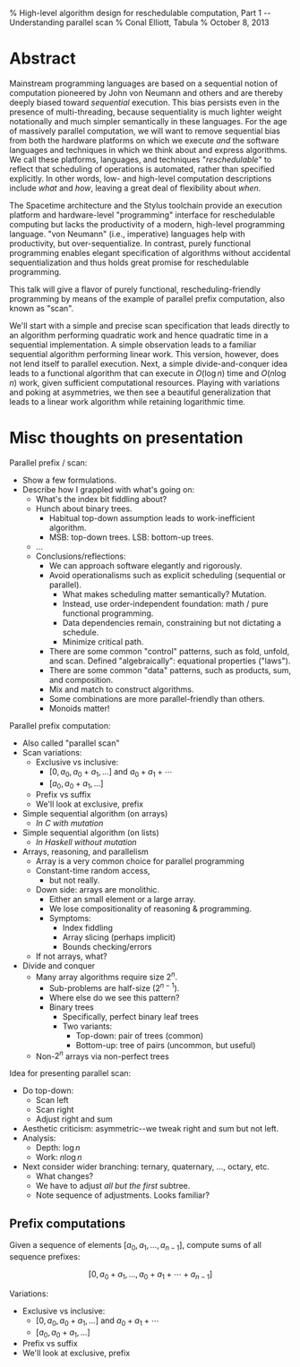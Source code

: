 % High-level algorithm design for reschedulable computation, Part 1 -- Understanding parallel scan
% Conal Elliott, Tabula
% October 8, 2013

# Abstract

Mainstream programming languages are based on a sequential notion of computation pioneered by John von Neumann and others and are thereby deeply biased toward *sequential* execution.
This bias persists even in the presence of multi-threading, because sequentiality is much lighter weight notationally and much simpler semantically in these languages.
For the age of massively parallel computation, we will want to remove sequential bias from both the hardware platforms on which we execute *and* the software languages and techniques in which we think about and express algorithms.
We call these platforms, languages, and techniques "*reschedulable*" to reflect that scheduling of operations is automated, rather than specified explicitly.
In other words, low- and high-level computation descriptions include *what* and *how*, leaving a great deal of flexibility about *when*.

The Spacetime architecture and the Stylus toolchain provide an execution platform and hardware-level "programming" interface for reschedulable computing but lacks the productivity of a modern, high-level programming language.
"von Neumann" (i.e., imperative) languages help with productivity, but over-sequentialize.
In contrast, purely functional programming enables elegant specification of algorithms without accidental sequentialization and thus holds great promise for reschedulable programming.

This talk will give a flavor of purely functional, rescheduling-friendly programming by means of the example of parallel prefix computation, also known as "scan".

We'll start with a simple and precise scan specification that leads directly to an algorithm performing quadratic work and hence quadratic time in a sequential implementation.
A simple observation leads to a familiar sequential algorithm performing linear work.
This version, however, does not lend itself to parallel execution.
Next, a simple divide-and-conquer idea leads to a functional algorithm that can execute in $O (\log n)$ time and $O (n \log n)$ work, given sufficient computational resources.
Playing with variations and poking at asymmetries, we then see a beautiful generalization that leads to a linear work algorithm while retaining logarithmic time.

# Misc thoughts on presentation

Parallel prefix / scan:

*   Show a few formulations.
*   Describe how I grappled with what's going on:
    *   What's the index bit fiddling about?
    *   Hunch about binary trees.
        *   Habitual top-down assumption leads to work-inefficient algorithm.
        *   MSB: top-down trees. LSB: bottom-up trees.
    *   ...
    *   Conclusions/reflections:
        *   We can approach software elegantly and rigorously.
        *   Avoid operationalisms such as explicit scheduling (sequential or parallel).
            *    What makes scheduling matter semantically? Mutation.
            *    Instead, use order-independent foundation: math / pure functional programming.
            *    Data dependencies remain, constraining but not dictating a schedule.
            *    Minimize critical path.
        *   There are some common "control" patterns, such as fold, unfold, and scan.
            Defined "algebraically": equational properties ("laws").
        *   There are some common "data" patterns, such as products, sum, and composition.
        *   Mix and match to construct algorithms.
        *   Some combinations are more parallel-friendly than others.
        *   Monoids matter!

Parallel prefix computation:

*   Also called "parallel scan"
*   Scan variations:
    *   Exclusive vs inclusive:
        *   $[0, a_0,a_0+a_1, ...]$ and $a_0+a_1+\cdots$
        *   $[a_0,a_0+a_1, ...]$
    *   Prefix vs suffix
    *   We'll look at exclusive, prefix
*   Simple sequential algorithm (on arrays)
    *   *In C with mutation*
*   Simple sequential algorithm (on lists)
    *   *In Haskell without mutation*
*   Arrays, reasoning, and parallelism
    *   Array is a very common choice for parallel programming
    *   Constant-time random access,
        *   but not really.
    *   Down side: arrays are monolithic.
        *   Either an small element or a large array.
        *   We lose compositionality of reasoning & programming.
        *   Symptoms:
            *   Index fiddling
            *   Array slicing (perhaps implicit)
            *   Bounds checking/errors
    *   If not arrays, what?
*   Divide and conquer
    *   Many array algorithms require size $2^n$.
        *   Sub-problems are half-size ($2^{n-1}$).
        *   Where else do we see this pattern?
        *   Binary trees
            *   Specifically, perfect binary leaf trees
            *   Two variants:
                *   Top-down: pair of trees (common)
                *   Bottom-up: tree of pairs (uncommon, but useful)
    *   Non-$2^n$ arrays via non-perfect trees

Idea for presenting parallel scan:

*   Do top-down:
    *   Scan left
    *   Scan right
    *   Adjust right and sum
*   Aesthetic criticism: asymmetric--we tweak right and sum but not left.
*   Analysis:
    *   Depth: $\log n$
    *   Work: $n \log n$
*   Next consider wider branching: ternary, quaternary, ..., octary, etc.
    *   What changes?
    *   We have to adjust *all but the first* subtree.
    *   Note sequence of adjustments.
        Looks familiar?

## Prefix computations

Given a sequence of elements $[a_0,a_1,\ldots,a_{n-1}]$, compute sums of all sequence prefixes:

$$[0, a_0+a_1, ...,a_0+a_1+\cdots+a_{n-1}]$$


Variations:

*   Exclusive vs inclusive:
    *   $[0, a_0,a_0+a_1, ...]$ and $a_0+a_1+\cdots$
    *   $[a_0,a_0+a_1, ...]$
*   Prefix vs suffix
*   We'll look at exclusive, prefix
